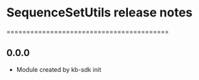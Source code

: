 # SequenceSetUtils release notes
=========================================

0.0.0
-----
* Module created by kb-sdk init
